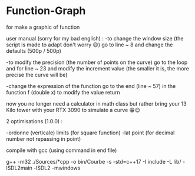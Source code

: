 # Function-Graph
for make a graphic of function

user manual (sorry for my bad english) :
-to change the window size (the script is made to adapt don't worry 😉)
go to line ~ 8 and change the defaults (500p / 500p)

-to modify the precision (the number of points on the curve) go to the loop and for line ~ 23 and modify the increment value (the smaller it is, the more precise the curve will be)

-change the expression of the function go to the end (line ~ 57) in the function f (double x) to modify the value return

now you no longer need a calculator in math class but rather bring your 13 Kilo tower with your RTX 3090 to simulate a curve 😁😉


2 optimisations (1.0.0) : 

-ordonne (verticale) limits (for square function)
-lat point (for decimal number not repassing in point)

compile with gcc (using command in end file)

g++ -m32 ./Sources/*cpp -o bin/Courbe -s -std=c++17 -I include -L lib/ -lSDL2main -lSDL2 -mwindows
